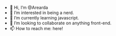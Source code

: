 - 👋 Hi, I’m @Arearda
- 👀 I’m interested in being a nerd.
- 🌱 I’m currently learning javascript.
- 💞️ I’m looking to collaborate on anything front-end.
- 📫 How to reach me: here!

<!---
Arearda/Arearda is a ✨ special ✨ repository because its `README.md` (this file) appears on your GitHub profile.
You can click the Preview link to take a look at your changes.
--->
